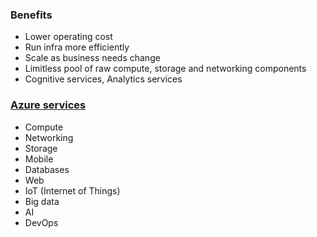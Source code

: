 
### Benefits
* Lower operating cost
* Run infra more efficiently
* Scale as business needs change
* Limitless pool of raw compute, storage and networking components
* Cognitive services, Analytics services

### [Azure services](https://docs.microsoft.com/en-us/learn/modules/intro-to-azure-fundamentals/tour-of-azure-services)
* Compute
* Networking
* Storage
* Mobile
* Databases
* Web
* IoT (Internet of Things)
* Big data
* AI
* DevOps



